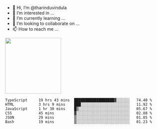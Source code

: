 - 👋 Hi, I’m @tharinduvindula
- 👀 I’m interested in ...
- 🌱 I’m currently learning ...
- 💞️ I’m looking to collaborate on ...
- 📫 How to reach me ...

<!---
tharinduvindula/tharinduvindula is a ✨ special ✨ repository because its `README.md` (this file) appears on your GitHub profile.
You can click the Preview link to take a look at your changes.
--->

<img height="180em" src="https://github-readme-stats.vercel.app/api?username=tharinduvindula&show_icons=true&hide_border=false&&count_private=true&include_all_commits=true" />


<!--START_SECTION:waka-->

```text
TypeScript     19 hrs 43 mins  ██████████████████▓░░░░░░   74.40 %
HTML           3 hrs 9 mins    ███░░░░░░░░░░░░░░░░░░░░░░   11.92 %
JavaScript     1 hr 30 mins    █▒░░░░░░░░░░░░░░░░░░░░░░░   05.67 %
CSS            45 mins         ▓░░░░░░░░░░░░░░░░░░░░░░░░   02.88 %
JSON           29 mins         ▒░░░░░░░░░░░░░░░░░░░░░░░░   01.85 %
Bash           19 mins         ▒░░░░░░░░░░░░░░░░░░░░░░░░   01.23 %
```

<!--END_SECTION:waka-->
